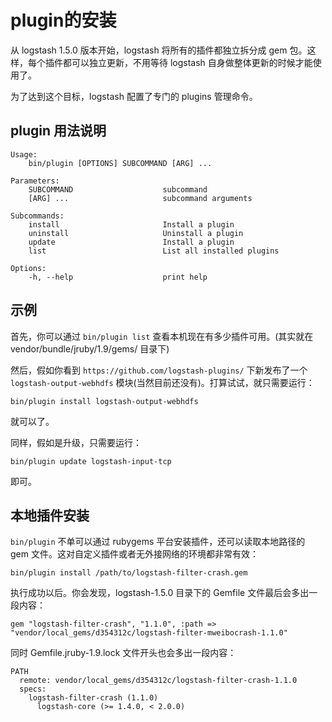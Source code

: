 # plugin的安装

从 logstash 1.5.0 版本开始，logstash 将所有的插件都独立拆分成 gem 包。这样，每个插件都可以独立更新，不用等待 logstash 自身做整体更新的时候才能使用了。

为了达到这个目标，logstash 配置了专门的 plugins 管理命令。

## plugin 用法说明

```
Usage:
    bin/plugin [OPTIONS] SUBCOMMAND [ARG] ...

Parameters:
    SUBCOMMAND                    subcommand
    [ARG] ...                     subcommand arguments

Subcommands:
    install                       Install a plugin
    uninstall                     Uninstall a plugin
    update                        Install a plugin
    list                          List all installed plugins

Options:
    -h, --help                    print help
```

## 示例

首先，你可以通过 `bin/plugin list` 查看本机现在有多少插件可用。(其实就在 vendor/bundle/jruby/1.9/gems/ 目录下)

然后，假如你看到 `https://github.com/logstash-plugins/` 下新发布了一个 `logstash-output-webhdfs` 模块(当然目前还没有)。打算试试，就只需要运行：

```
bin/plugin install logstash-output-webhdfs
```

就可以了。

同样，假如是升级，只需要运行：

```
bin/plugin update logstash-input-tcp
```

即可。

## 本地插件安装

`bin/plugin` 不单可以通过 rubygems 平台安装插件，还可以读取本地路径的 gem 文件。这对自定义插件或者无外接网络的环境都非常有效：

```
bin/plugin install /path/to/logstash-filter-crash.gem
```

执行成功以后。你会发现，logstash-1.5.0 目录下的 Gemfile 文件最后会多出一段内容：

```
gem "logstash-filter-crash", "1.1.0", :path => "vendor/local_gems/d354312c/logstash-filter-mweibocrash-1.1.0"
```

同时 Gemfile.jruby-1.9.lock 文件开头也会多出一段内容：

```
PATH
  remote: vendor/local_gems/d354312c/logstash-filter-crash-1.1.0
  specs:
    logstash-filter-crash (1.1.0)
      logstash-core (>= 1.4.0, < 2.0.0)
```
